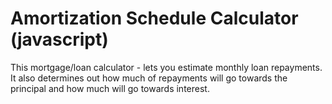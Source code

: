 Amortization Schedule Calculator (javascript)
================================

This mortgage/loan calculator - lets you estimate monthly loan repayments. It also determines out how much of repayments will go towards the principal and how much will go towards interest.

